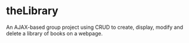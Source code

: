 # theLibrary
An AJAX-based group project using CRUD to create, display, modify and delete a library of books on a webpage.
